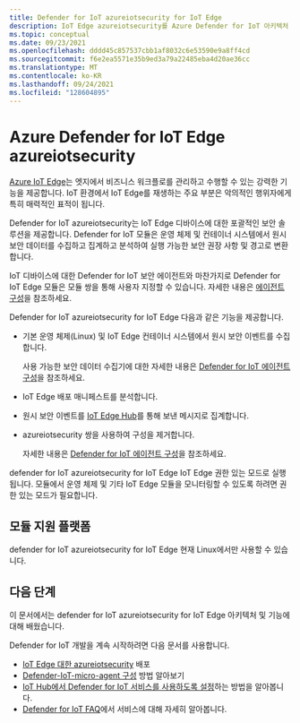 ```yaml
---
title: Defender for IoT azureiotsecurity for IoT Edge
description: IoT Edge azureiotsecurity를 Azure Defender for IoT 아키텍처 및 기능을 이해합니다.
ms.topic: conceptual
ms.date: 09/23/2021
ms.openlocfilehash: dddd45c857537cbb1af8032c6e53590e9a8ff4cd
ms.sourcegitcommit: f6e2ea5571e35b9ed3a79a22485eba4d20ae36cc
ms.translationtype: MT
ms.contentlocale: ko-KR
ms.lasthandoff: 09/24/2021
ms.locfileid: "128604895"
---
```

# <a name="azure-defender-for-iot-edge-azureiotsecurity"></a>Azure Defender for IoT Edge azureiotsecurity

[Azure IoT Edge](../../iot-edge/index.yml)는 엣지에서 비즈니스 워크플로를 관리하고 수행할 수 있는 강력한 기능을 제공합니다.
IoT 환경에서 IoT Edge를 재생하는 주요 부분은 악의적인 행위자에게 특히 매력적인 표적이 됩니다.

Defender for IoT azureiotsecurity는 IoT Edge 디바이스에 대한 포괄적인 보안 솔루션을 제공합니다.
Defender for IoT 모듈은 운영 체제 및 컨테이너 시스템에서 원시 보안 데이터를 수집하고 집계하고 분석하여 실행 가능한 보안 권장 사항 및 경고로 변환합니다.

IoT 디바이스에 대한 Defender for IoT 보안 에이전트와 마찬가지로 Defender for IoT Edge 모듈은 모듈 쌍을 통해 사용자 지정할 수 있습니다.
자세한 내용은 [에이전트 구성](how-to-agent-configuration.md)을 참조하세요.

Defender for IoT azureiotsecurity for IoT Edge 다음과 같은 기능을 제공합니다.

- 기본 운영 체제(Linux) 및 IoT Edge 컨테이너 시스템에서 원시 보안 이벤트를 수집합니다.

  사용 가능한 보안 데이터 수집기에 대한 자세한 내용은 [Defender for IoT 에이전트 구성](how-to-agent-configuration.md)을 참조하세요.

- IoT Edge 배포 매니페스트를 분석합니다.

- 원시 보안 이벤트를 [IoT Edge Hub](../../iot-edge/iot-edge-runtime.md#iot-edge-hub)를 통해 보낸 메시지로 집계합니다.

- azureiotsecurity 쌍을 사용하여 구성을 제거합니다.

  자세한 내용은 [Defender for IoT 에이전트 구성](how-to-agent-configuration.md)을 참조하세요.

defender for IoT azureiotsecurity for IoT Edge IoT Edge 권한 있는 모드로 실행됩니다.
모듈에서 운영 체제 및 기타 IoT Edge 모듈을 모니터링할 수 있도록 하려면 권한 있는 모드가 필요합니다.

## <a name="module-supported-platforms"></a>모듈 지원 플랫폼

defender for IoT azureiotsecurity for IoT Edge 현재 Linux에서만 사용할 수 있습니다.

## <a name="next-steps"></a>다음 단계

이 문서에서는 defender for IoT azureiotsecurity for IoT Edge 아키텍처 및 기능에 대해 배웠습니다.

Defender for IoT 개발을 계속 시작하려면 다음 문서를 사용합니다.

- [IoT Edge 대한 azureiotsecurity](how-to-deploy-edge.md) 배포
- [Defender-IoT-micro-agent 구성](how-to-agent-configuration.md) 방법 알아보기
- [IoT Hub에서 Defender for IoT 서비스를 사용하도록 설정](quickstart-onboard-iot-hub.md)하는 방법을 알아봅니다.
- [Defender for IoT FAQ](resources-agent-frequently-asked-questions.md)에서 서비스에 대해 자세히 알아봅니다.
